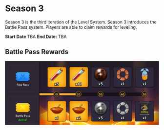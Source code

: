 # Season 3

Season 3 is the third iteration of the Level System. Season 3 introduces the Battle Pass system. Players are able to claim rewards for leveling.

**Start Date** TBA
**End Date:** TBA

## Battle Pass Rewards

![alt text](./img/battle_pass.png)
